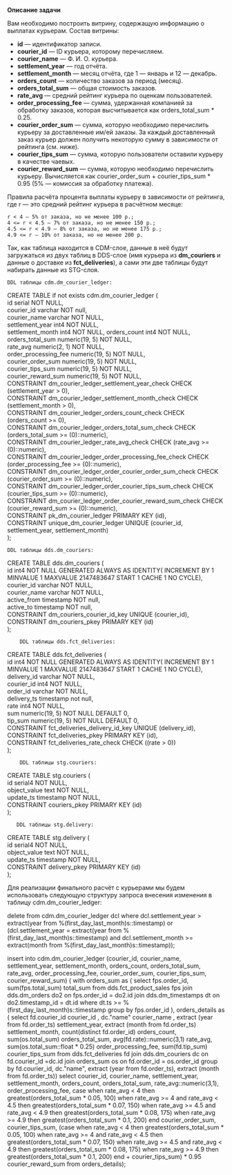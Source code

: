 **Описание задачи**

Вам необходимо построить витрину, содержащую информацию о выплатах курьерам.
Состав витрины:

- **id** — идентификатор записи.  
- **courier_id** — ID курьера, которому перечисляем.  
- **courier_name** — Ф. И. О. курьера.  
- **settlement_year** — год отчёта.  
- **settlement_month** — месяц отчёта, где 1 — январь и 12 — декабрь.  
- **orders_count** — количество заказов за период (месяц).
- **orders_total_sum** — общая стоимость заказов.
- **rate_avg** — средний рейтинг курьера по оценкам пользователей.  
- **order_processing_fee** — сумма, удержанная компанией за обработку заказов, которая высчитывается как orders_total_sum * 0.25.  
- **courier_order_sum** — сумма, которую необходимо перечислить курьеру за доставленные им/ей заказы. За каждый доставленный заказ курьер должен получить некоторую сумму в зависимости от рейтинга (см. ниже).  
- **courier_tips_sum** — сумма, которую пользователи оставили курьеру в качестве чаевых.  
- **courier_reward_sum** — сумма, которую необходимо перечислить курьеру. Вычисляется как courier_order_sum + courier_tips_sum * 0.95 (5% — комиссия за обработку платежа).  

Правила расчёта процента выплаты курьеру в зависимости от рейтинга, где r — это средний рейтинг курьера в расчётном месяце:

    r < 4 — 5% от заказа, но не менее 100 р.;
    4 <= r < 4.5 — 7% от заказа, но не менее 150 р.;
    4.5 <= r < 4.9 — 8% от заказа, но не менее 175 р.;
    4.9 <= r — 10% от заказа, но не менее 200 р.
	
Так, как таблица находится в CDM-слое, данные в неё будут загружаться из двух таблиц в DDS-слое (имя курьера из **dm_couriers** и данные о доставке из **fct_deliveries**), а сами эти две таблицы будут набирать данные из STG-слоя. 

    DDL таблицы cdm.dm_courier_ledger:
	
CREATE TABLE if not exists cdm.dm_courier_ledger (  
id serial NOT NULL,  
courier_id varchar NOT null,  
courier_name varchar NOT NULL,  
   settlement_year int4 NOT NULL,  
   settlement_month int4 NOT NULL,
   orders_count int4 NOT NULL,
   orders_total_sum numeric(19, 5) NOT NULL,  
   rate_avg numeric(2, 1) NOT NULL,  
   order_processing_fee numeric(19, 5) NOT NULL,  
   courier_order_sum numeric(19, 5) NOT NULL,  
   courier_tips_sum numeric(19, 5) NOT NULL,  
   courier_reward_sum numeric(19, 5) NOT NULL,  
   CONSTRAINT dm_courier_ledger_settlement_year_check CHECK (settlement_year > 0),  
   CONSTRAINT dm_courier_ledger_settlement_month_check CHECK (settlement_month > 0),  
   CONSTRAINT dm_courier_ledger_orders_count_check CHECK (orders_count >= 0),  
   CONSTRAINT dm_courier_ledger_orders_total_sum_check CHECK (orders_total_sum >= (0)::numeric),  
   CONSTRAINT dm_courier_ledger_rate_avg_check CHECK (rate_avg >= (0)::numeric),  
   CONSTRAINT dm_courier_ledger_order_processing_fee_check CHECK (order_processing_fee >= (0)::numeric),  
   CONSTRAINT dm_courier_ledger_order_courier_order_sum_check CHECK (courier_order_sum >= (0)::numeric),  
   CONSTRAINT dm_courier_ledger_order_courier_tips_sum_check CHECK (courier_tips_sum >= (0)::numeric),  
   CONSTRAINT dm_courier_ledger_order_courier_reward_sum_check CHECK (courier_reward_sum >= (0)::numeric),  
   CONSTRAINT pk_dm_courier_ledger PRIMARY KEY (id),  
   CONSTRAINT unique_dm_courier_ledger UNIQUE (courier_id, settlement_year, settlement_month)  
);  

	DDL таблицы dds.dm_couriers:
		
CREATE TABLE dds.dm_couriers (  
   id int4 NOT NULL GENERATED ALWAYS AS IDENTITY( INCREMENT BY 1 MINVALUE 1 MAXVALUE 2147483647 START 1 CACHE 1 NO CYCLE),  
   courier_id varchar NOT NULL,  
   courier_name varchar NOT NULL,  
   active_from timestamp NOT null,  
   active_to timestamp NOT null,  
   CONSTRAINT dm_couriers_courier_id_key UNIQUE (courier_id),  
   CONSTRAINT dm_couriers_pkey PRIMARY KEY (id)  
);  

        DDL таблицы dds.fct_deliveries:

CREATE TABLE dds.fct_deliveries (  
   id int4 NOT NULL GENERATED ALWAYS AS IDENTITY( INCREMENT BY 1 MINVALUE 1 MAXVALUE 2147483647 START 1 CACHE 1 NO CYCLE),  
   delivery_id varchar NOT NULL,  
   courier_id int4 NOT NULL,  
   order_id varchar NOT NULL,  
   delivery_ts timestamp not null,  
   rate int4 NOT NULL,  
   sum numeric(19, 5) NOT NULL DEFAULT 0,  
   tip_sum numeric(19, 5) NOT NULL DEFAULT 0,  
   CONSTRAINT fct_deliveries_delivery_id_key UNIQUE (delivery_id),  
   CONSTRAINT fct_deliveries_pkey PRIMARY KEY (id),  
   CONSTRAINT fct_deliveries_rate_check CHECK ((rate > 0))  
);  


        DDL таблицы stg.couriers:
	
CREATE TABLE stg.couriers (  
   id serial4 NOT NULL,  
   object_value text NOT NULL,  
   update_ts timestamp NOT NULL,  
   CONSTRAINT couriers_pkey PRIMARY KEY (id)  
);  


       DDL таблицы stg.delivery:
	
CREATE TABLE stg.delivery (  
  id serial4 NOT NULL,  
  object_value text NOT NULL,  
  update_ts timestamp NOT NULL,  
  CONSTRAINT delivery_pkey PRIMARY KEY (id)  
);  


Для реализации финального расчёт с курьерами мы будем использовать следующую структуру запроса внесения изменения в таблицу cdm.dm_courier_ledger:

delete from cdm.dm_courier_ledger dcl
where dcl.settlement_year > extract(year from %(first_day_last_month)s::timestamp)
	or (dcl.settlement_year = extract(year from %(first_day_last_month)s::timestamp)
		and dcl.settlement_month >= extract(month from %(first_day_last_month)s::timestamp));

insert into cdm.dm_courier_ledger (courier_id, 
									courier_name, 
									settlement_year, 
									settlement_month, 
									orders_count,
									orders_total_sum,
									rate_avg,
									order_processing_fee,
									courier_order_sum,
									courier_tips_sum,
									courier_reward_sum) (
with 
orders_sum as (
	select fps.order_id, sum(fps.total_sum) total_sum
	from dds.fct_product_sales fps
		join dds.dm_orders do2 on fps.order_id = do2.id 
		join dds.dm_timestamps dt on do2.timestamp_id = dt.id
	where dt.ts >= %(first_day_last_month)s::timestamp
	group by fps.order_id
), 
orders_details as (
select fd.courier_id courier_id ,
		dc."name" courier_name ,
		extract (year from fd.order_ts) settlement_year,
		extract (month from fd.order_ts) settlement_month,
		count(distinct fd.order_id) orders_count,
		sum(os.total_sum) orders_total_sum,
		avg(fd.rate)::numeric(3,1) rate_avg,
		sum(os.total_sum::float * 0.25) order_processing_fee,
		sum(fd.tip_sum) courier_tips_sum
from dds.fct_deliveries fd
	join dds.dm_couriers dc on fd.courier_id =dc.id
	join orders_sum os on fd.order_id = os.order_id
group by fd.courier_id, dc."name", extract (year from fd.order_ts), extract (month from fd.order_ts))
select courier_id,
		courier_name,
		settlement_year,
		settlement_month,
		orders_count,
		orders_total_sum,
		rate_avg::numeric(3,1),
		order_processing_fee,
		case when rate_avg < 4 then greatest(orders_total_sum * 0.05, 100)
			when rate_avg >= 4 and rate_avg < 4.5 then greatest(orders_total_sum * 0.07, 150)
			when rate_avg >= 4.5 and rate_avg < 4.9 then greatest(orders_total_sum * 0.08, 175)
			when rate_avg >= 4.9 then greatest(orders_total_sum * 0.1, 200)
		end courier_order_sum, 
		courier_tips_sum,
		(case when rate_avg < 4 then greatest(orders_total_sum * 0.05, 100)
			when rate_avg >= 4 and rate_avg < 4.5 then greatest(orders_total_sum * 0.07, 150)
			when rate_avg >= 4.5 and rate_avg < 4.9 then greatest(orders_total_sum * 0.08, 175)
			when rate_avg >= 4.9 then greatest(orders_total_sum * 0.1, 200)
		end + courier_tips_sum) * 0.95 courier_reward_sum 
from orders_details);
 


